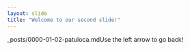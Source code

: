 ```yaml
---
layout: slide
title: "Welcome to our second slide!"
---
```

_posts/0000-01-02-patuloca.mdUse the left arrow to go back!
